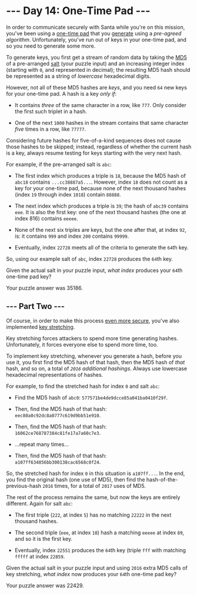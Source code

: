 # --- Day 14: One-Time Pad ---

In order to communicate securely with Santa while you're on this mission, you've been using a [one-time pad](https://en.wikipedia.org/wiki/One-time_pad) that you [generate](https://en.wikipedia.org/wiki/Security_through_obscurity) using a *pre-agreed algorithm*. Unfortunately, you've run out of keys in your one-time pad, and so you need to generate some more.

To generate keys, you first get a stream of random data by taking the [MD5](https://en.wikipedia.org/wiki/MD5) of a pre-arranged [salt](https://en.wikipedia.org/wiki/Salt_(cryptography)) (your puzzle input) and an increasing integer index (starting with `0`, and represented in decimal); the resulting MD5 hash should be represented as a string of *lowercase* hexadecimal digits.

However, not all of these MD5 hashes are *keys*, and you need `64` new keys for your one-time pad.  A hash is a key *only if*:


 - It contains *three* of the same character in a row, like `777`. Only consider the first such triplet in a hash.

 - One of the next `1000` hashes in the stream contains that same character *five* times in a row, like `77777`.


Considering future hashes for five-of-a-kind sequences does not cause those hashes to be skipped; instead, regardless of whether the current hash is a key, always resume testing for keys starting with the very next hash.

For example, if the pre-arranged salt is `abc`:


 - The first index which produces a triple is `18`, because the MD5 hash of `abc18` contains `...cc38887a5...`. However, index `18` does not count as a key for your one-time pad, because none of the next thousand hashes (index `19` through index `1018`) contain `88888`.

 - The next index which produces a triple is `39`; the hash of `abc39` contains `eee`. It is also the first key: one of the next thousand hashes (the one at index 816) contains `eeeee`.

 - None of the next six triples are keys, but the one after that, at index `92`, is: it contains `999` and index `200` contains `99999`.

 - Eventually, index `22728` meets all of the criteria to generate the `64`th key.


So, using our example salt of `abc`, index `22728` produces the `64`th key.

Given the actual salt in your puzzle input, *what index* produces your `64`th one-time pad key?


Your puzzle answer was 35186.

## --- Part Two ---

Of course, in order to make this process [even more secure](https://en.wikipedia.org/wiki/MD5#Security), you've also implemented [key stretching](https://en.wikipedia.org/wiki/Key_stretching).

Key stretching forces attackers to spend more time generating hashes. Unfortunately, it forces everyone else to spend more time, too.

To implement key stretching, whenever you generate a hash, before you use it, you first find the MD5 hash of that hash, then the MD5 hash of *that* hash, and so on, a total of *`2016` additional hashings*. Always use lowercase hexadecimal representations of hashes.

For example, to find the stretched hash for index `0` and salt `abc`:


 - Find the MD5 hash of `abc0`: `577571be4de9dcce85a041ba0410f29f`.

 - Then, find the MD5 hash of that hash: `eec80a0c92dc8a0777c619d9bb51e910`.

 - Then, find the MD5 hash of that hash: `16062ce768787384c81fe17a7a60c7e3`.

 - ...repeat many times...

 - Then, find the MD5 hash of that hash: `a107ff634856bb300138cac6568c0f24`.


So, the stretched hash for index `0` in this situation is `a107ff...`. In the end, you find the original hash (one use of MD5), then find the hash-of-the-previous-hash `2016` times, for a total of `2017` uses of MD5.

The rest of the process remains the same, but now the keys are entirely different. Again for salt `abc`:


 - The first triple (`222`, at index `5`) has no matching `22222` in the next thousand hashes.

 - The second triple (`eee`, at index `10`) hash a matching `eeeee` at index `89`, and so it is the first key.

 - Eventually, index `22551` produces the `64`th key (triple `fff` with matching `fffff` at index `22859`.


Given the actual salt in your puzzle input and using `2016` extra MD5 calls of key stretching, *what index* now produces your `64`th one-time pad key?


Your puzzle answer was 22429.
